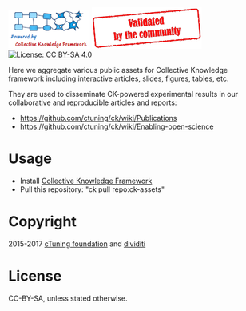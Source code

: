 [![logo](https://github.com/ctuning/ck-guide-images/blob/master/logo-powered-by-ck.png)](http://cKnowledge.org)
[![logo](https://github.com/ctuning/ck-guide-images/blob/master/logo-validated-by-the-community-simple.png)](http://cTuning.org)
[![License: CC BY-SA 4.0](https://licensebuttons.net/l/by-sa/4.0/80x15.png)](http://creativecommons.org/licenses/by-sa/4.0/)

Here we aggregate various public assets for Collective Knowledge framework
including interactive articles, slides, figures, tables, etc.

They are used to disseminate CK-powered experimental results 
in our collaborative and reproducible articles and reports:

* https://github.com/ctuning/ck/wiki/Publications
* https://github.com/ctuning/ck/wiki/Enabling-open-science

Usage
=====

* Install [Collective Knowledge Framework](https://github.com/ctuning/ck)
* Pull this repository: "ck pull repo:ck-assets"

Copyright
=========
2015-2017 [cTuning foundation](http://cTuning.org) and [dividiti](http://dividiti.com)

License
=======
CC-BY-SA, unless stated otherwise.

